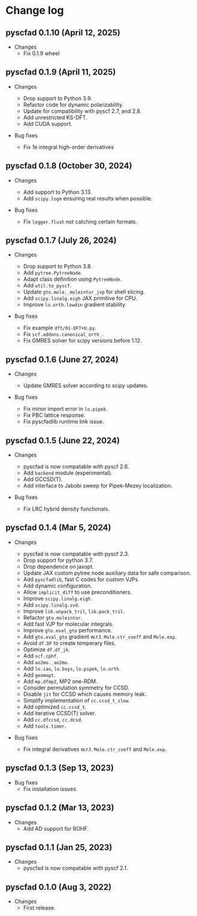 # Change log

## pyscfad 0.1.10 (April 12, 2025)

* Changes
  * Fix 0.1.9 wheel

## pyscfad 0.1.9 (April 11, 2025)

* Changes
  * Drop support to Python 3.9.
  * Refactor code for dynamic polarizability.
  * Update for compatibility with pyscf 2.7, and 2.8.
  * Add unrestricted KS-DFT.
  * Add CUDA support.

* Bug fixes
  * Fix 1e integral high-order derivatives

## pyscfad 0.1.8 (October 30, 2024)

* Changes
  * Add support to Python 3.13.
  * Add `scipy.logm` ensuring real results when possible.

* Bug fixes
  * Fix `logger.flush` not catching certain formats.

## pyscfad 0.1.7 (July 26, 2024)

* Changes
  * Drop support to Python 3.8.
  * Add `pytree.PytreeNode`.
  * Adapt class definition using `PytreeNode`.
  * Add `util.to_pyscf`.
  * Update `gto.mole._moleintor_jvp` for shell slicing.
  * Add `scipy.linalg.eigh` JAX primitive for CPU.
  * Improve `lo.orth.lowdin` gradient stability.

* Bug fixes
  * Fix example `dft/01-DFT+U.py`.
  * Fix `scf.addons.canonical_orth_`.
  * Fix GMRES solver for scipy versions before 1.12.

## pyscfad 0.1.6 (June 27, 2024)
* Changes
  * Update GMRES solver according to scipy updates.

* Bug fixes
  * Fix minor import error in `lo.pipek`.
  * Fix PBC lattice response.
  * Fix pyscfadlib runtime link issue.

## pyscfad 0.1.5 (June 22, 2024)
* Changes
  * pyscfad is now compatable with pyscf 2.6.
  * Add `backend` module (experimental).
  * Add GCCSD(T).
  * Add interface to Jabobi sweep for Pipek-Mezey localization.

* Bug fixes
  * Fix LRC hybrid density functionals.

## pyscfad 0.1.4 (Mar 5, 2024)
* Changes
  * pyscfad is now compatable with pyscf 2.3.
  * Drop support for python 3.7.
  * Drop dependence on jaxopt.
  * Update JAX custom pytree node auxiliary data for safe comparison.
  * Add `pyscfadlib`, fast C codes for custom VJPs.
  * Add dynamic configuration.
  * Allow `implicit_diff` to use preconditioners.
  * Improve `scipy.linalg.eigh`.
  * Add `scipy.linalg.svd`.
  * Improve `lib.unpack_tril`, `lib.pack_tril`.
  * Refactor `gto.moleintor`.
  * Add fast VJP for molecular integrals.
  * Improve `gto.eval_gto` performance.
  * Add `gto.eval_gto` gradient w.r.t. `Mole.ctr_coeff` and `Mole.exp`.
  * Avoid `df.DF` to create temperary files.
  * Optimize `df.df_jk`.
  * Add `scf.cphf`.
  * Add `ao2mo._ao2mo`.
  * Add `lo.iao`, `lo.boys`, `lo.pipek`, `lo.orth`.
  * Add `geomopt`.
  * Add `mp.dfmp2`, MP2 one-RDM.
  * Consider permutation symmetry for CCSD.
  * Disable `jit` for CCSD which causes memory leak.
  * Simplify implementation of `cc.ccsd_t_slow`.
  * Add optimized `cc.ccsd_t`.
  * Add iterative CCSD(T) solver.
  * Add `cc.dfccsd`, `cc.dcsd`.
  * Add `tools.timer`.

* Bug fixes
  * Fix integral derivatives w.r.t. `Mole.ctr_coeff` and `Mole.exp`.

## pyscfad 0.1.3 (Sep 13, 2023)
* Bug fixes
  * Fix installation issues.

## pyscfad 0.1.2 (Mar 13, 2023)
* Changes
  * Add AD support for ROHF.

## pyscfad 0.1.1 (Jan 25, 2023)
* Changes
  * pyscfad is now compatable with pyscf 2.1.

## pyscfad 0.1.0 (Aug 3, 2022)
* Changes
  * First release.
